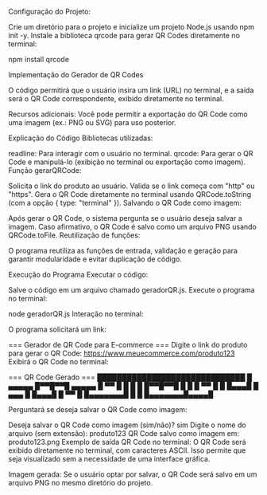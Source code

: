 Configuração do Projeto:

Crie um diretório para o projeto e inicialize um projeto Node.js usando npm init -y.
Instale a biblioteca qrcode para gerar QR Codes diretamente no terminal:

npm install qrcode

Implementação do Gerador de QR Codes

O código permitirá que o usuário insira um link (URL) no terminal, e a saída será o QR Code correspondente, exibido diretamente no terminal.

Recursos adicionais:
Você pode permitir a exportação do QR Code como uma imagem (ex.: PNG ou SVG) para uso posterior.

Explicação do Código
Bibliotecas utilizadas:

readline: Para interagir com o usuário no terminal.
qrcode: Para gerar o QR Code e manipulá-lo (exibição no terminal ou exportação como imagem).
Função gerarQRCode:

Solicita o link do produto ao usuário.
Valida se o link começa com "http" ou "https".
Gera o QR Code diretamente no terminal usando QRCode.toString (com a opção { type: "terminal" }).
Salvando o QR Code como imagem:

Após gerar o QR Code, o sistema pergunta se o usuário deseja salvar a imagem.
Caso afirmativo, o QR Code é salvo como um arquivo PNG usando QRCode.toFile.
Reutilização de funções:

O programa reutiliza as funções de entrada, validação e geração para garantir modularidade e evitar duplicação de código.

Execução do Programa
Executar o código:

Salve o código em um arquivo chamado geradorQR.js.
Execute o programa no terminal:

node geradorQR.js
Interação no terminal:

O programa solicitará um link:

=== Gerador de QR Code para E-commerce ===
Digite o link do produto para gerar o QR Code: https://www.meuecommerce.com/produto123
Exibirá o QR Code no terminal:

=== QR Code Gerado ===
██████████████████████████████
█ ▄▄▄▄▄ █▀▀█▀▀█ ▄▄▄▄▄ █ ▀▀ █
█ █   █ █▀▀█▀▀█ █   █ █ ▀▀ █
█ █▄▄▄█ █ ▄▄▄ █ █▄▄▄█ █ ▀▀ █
█▄▄▄▄▄▄▄█ █ █ █▄▄▄▄▄▄▄█▄▄▄▄█

Perguntará se deseja salvar o QR Code como imagem:

Deseja salvar o QR Code como imagem (sim/não)? sim
Digite o nome do arquivo (sem extensão): produto123
QR Code salvo como imagem em: produto123.png
Exemplo de saída
QR Code no terminal:
O QR Code será exibido diretamente no terminal, com caracteres ASCII. Isso permite que seja visualizado sem a necessidade de uma interface gráfica.

Imagem gerada:
Se o usuário optar por salvar, o QR Code será salvo em um arquivo PNG no mesmo diretório do projeto.
